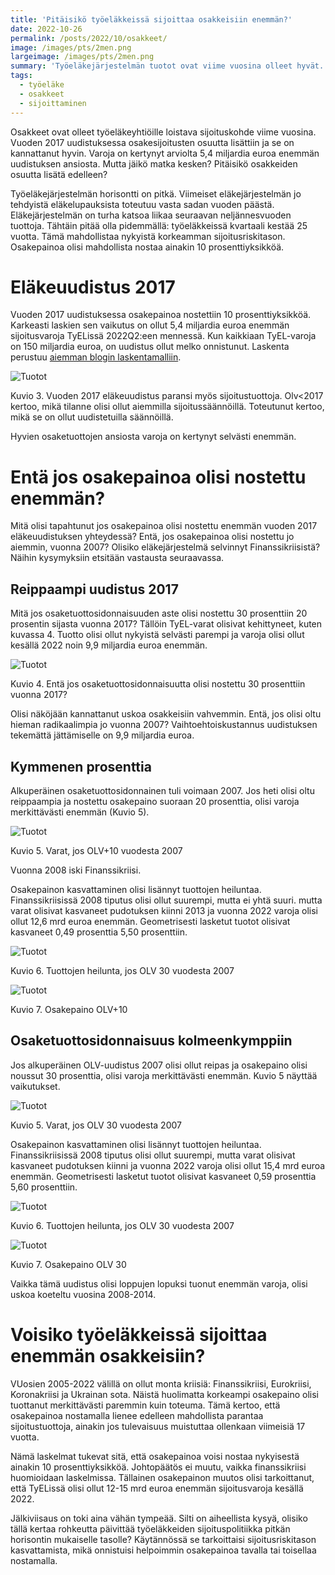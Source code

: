 ```yaml
---
title: 'Pitäisikö työeläkkeissä sijoittaa osakkeisiin enemmän?'
date: 2022-10-26
permalink: /posts/2022/10/osakkeet/
image: /images/pts/2men.png
largeimage: /images/pts/2men.png
summary: 'Työeläkejärjestelmän tuotot ovat viime vuosina olleet hyvät. Tätä selittää osakepainon kasvu. Paljonko osakkeisiin on varoista sijoitettu?'
tags:
  - työeläke
  - osakkeet
  - sijoittaminen
---
```


Osakkeet ovat olleet työeläkeyhtiöille loistava sijoituskohde viime vuosina.
Vuoden 2017 uudistuksessa osakesijoitusten osuutta lisättiin ja se on kannattanut hyvin. 
Varoja on kertynyt arviolta 5,4 miljardia euroa enemmän uudistuksen ansiosta. Mutta jäikö matka kesken?
Pitäisikö osakkeiden osuutta lisätä edelleen?

Työeläkejärjestelmän horisontti on pitkä. Viimeiset eläkejärjestelmän jo tehdyistä eläkelupauksista toteutuu vasta sadan vuoden päästä.
Eläkejärjestelmän on turha katsoa liikaa seuraavan neljännesvuoden tuottoja. Tähtäin pitää olla pidemmällä: työeläkkeissä
kvartaali kestää 25 vuotta. Tämä mahdollistaa nykyistä korkeamman sijoitusriskitason. 
Osakepainoa olisi mahdollista nostaa ainakin 10 prosenttiyksikköä.

Eläkeuudistus 2017 
=====

Vuoden 2017 uudistuksessa osakepainoa nostettiin 10 prosenttiyksikköä. Karkeasti laskien sen vaikutus on
ollut 5,4 miljardia euroa enemmän sijoitusvaroja TyELissä 2022Q2:een mennessä. Kun kaikkiaan TyEL-varoja on 
150 miljardia euroa, on uudistus ollut melko onnistunut. Laskenta perustuu [aiemman blogin laskentamalliin](http:/posts/2022/10/allokaatio/).

![Tuotot](/images/tuotot/OLVmatala_varat.png)

Kuvio 3. Vuoden 2017 eläkeuudistus paransi myös sijoitustuottoja. Olv<2017 kertoo, mikä tilanne olisi ollut aiemmilla
sijoitussäännöillä. Toteutunut kertoo, mikä se on ollut uudistetuilla säännöillä.

Hyvien osaketuottojen ansiosta varoja on kertynyt selvästi enemmän.

Entä jos osakepainoa olisi nostettu enemmän?
=====

Mitä olisi tapahtunut jos osakepainoa olisi nostettu enemmän vuoden 2017 eläkeuudistuksen yhteydessä? Entä, jos osakepainoa olisi nostettu 
jo aiemmin, vuonna 2007? Olisiko eläkejärjestelmä selvinnyt Finanssikriisistä? Näihin kysymyksiin etsitään vastausta seuraavassa.

Reippaampi uudistus 2017
-----

Mitä jos osaketuottosidonnaisuuden aste olisi nostettu 30 prosenttiin 20 prosentin sijasta vuonna 2017? 
Tällöin TyEL-varat olisivat kehittyneet, kuten kuvassa 4. Tuotto olisi ollut nykyistä selvästi parempi
ja varoja olisi ollut kesällä 2022 noin 9,9 miljardia euroa enemmän.

![Tuotot](/images/tuotot/OLVkorkea_varat.png)

Kuvio 4. Entä jos osaketuottosidonnaisuutta olisi nostettu 30 prosenttiin vuonna 2017?

Olisi näköjään kannattanut uskoa osakkeisiin vahvemmin. Entä, jos olisi oltu hieman radikaalimpia jo vuonna 2007?
Vaihtoehtoiskustannus uudistuksen tekemättä jättämiselle on 9,9 miljardia euroa.

Kymmenen prosenttia
-----

Alkuperäinen osaketuottosidonnainen tuli voimaan 2007.
Jos heti olisi oltu reippaampia ja nostettu osakepaino suoraan 20 prosenttia, olisi varoja merkittävästi enemmän (Kuvio 5).

![Tuotot](/images/tuotot/OLVplus10_varat.png)

Kuvio 5. Varat, jos OLV+10 vuodesta 2007

Vuonna 2008 iski Finanssikriisi.

Osakepainon kasvattaminen olisi lisännyt tuottojen heiluntaa. Finanssikriisissä 2008 tiputus olisi ollut suurempi, mutta ei yhtä suuri.
mutta varat olisivat kasvaneet pudotuksen kiinni 2013 ja vuonna 2022 varoja olisi ollut 12,6 mrd euroa enemmän.
Geometrisesti lasketut tuotot olisivat kasvaneet 0,49 prosenttia 5,50 prosenttiin.

![Tuotot](/images/tuotot/OLVplus10_tuotot.png)

Kuvio 6. Tuottojen heilunta, jos OLV 30 vuodesta 2007

![Tuotot](/images/tuotot/OLVplus10_osake.png)

Kuvio 7. Osakepaino OLV+10

Osaketuottosidonnaisuus kolmeenkymppiin
-----

Jos alkuperäinen OLV-uudistus 2007 olisi ollut reipas ja osakepaino olisi noussut 30 prosenttia, olisi varoja merkittävästi enemmän.
Kuvio 5 näyttää vaikutukset.

![Tuotot](/images/tuotot/OLV30_varat.png)

Kuvio 5. Varat, jos OLV 30 vuodesta 2007

Osakepainon kasvattaminen olisi lisännyt tuottojen heiluntaa. Finanssikriisissä 2008 tiputus olisi ollut suurempi,
mutta varat olisivat kasvaneet pudotuksen kiinni ja vuonna 2022 varoja olisi ollut 15,4 mrd euroa enemmän.
Geometrisesti lasketut tuotot olisivat kasvaneet 0,59 prosenttia 5,60 prosenttiin.

![Tuotot](/images/tuotot/OLV30_tuotot.png)

Kuvio 6. Tuottojen heilunta, jos OLV 30 vuodesta 2007

![Tuotot](/images/tuotot/OLV30_allo.png)

Kuvio 7. Osakepaino OLV 30

Vaikka tämä uudistus olisi loppujen lopuksi tuonut enemmän varoja, olisi uskoa koeteltu vuosina 2008-2014.

Voisiko työeläkkeissä sijoittaa enemmän osakkeisiin?
=====

VUosien 2005-2022 välillä on ollut monta kriisiä: Finanssikriisi, Eurokriisi, Koronakriisi ja Ukrainan sota.
Näistä huolimatta korkeampi osakepaino olisi tuottanut merkittävästi paremmin kuin toteuma. Tämä kertoo, että osakepainoa nostamalla
lienee edelleen mahdollista parantaa sijoitustuottoja, ainakin jos tulevaisuus muistuttaa ollenkaan viimeisiä 17 vuotta.

Nämä laskelmat tukevat sitä, että osakepainoa voisi nostaa nykyisestä ainakin 10 prosenttiyksikköä. Johtopäätös ei muutu, vaikka finanssikriisi huomioidaan
laskelmissa. Tällainen osakepainon muutos olisi tarkoittanut, että TyELissä olisi ollut 12-15 mrd euroa enemmän sijoitusvaroja kesällä 2022.

Jälkiviisaus on toki aina vähän tympeää. Silti on aiheellista kysyä, olisiko tällä kertaa rohkeutta
päivittää työeläkkeiden sijoituspolitiikka pitkän horisontin mukaiselle tasolle? Käytännössä se tarkoittaisi
sijoitusriskitason kasvattamista, mikä onnistuisi helpoimmin osakepainoa tavalla tai toisellaa nostamalla. 
